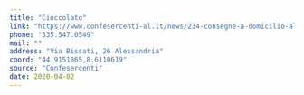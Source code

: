 ```yaml
---
title: "Cioccolato"
link: "https://www.confesercenti-al.it/news/234-consegne-a-domicilio-alessandria-lista-aggiornata-al-26-marzo.html"
phone: "335.547.0549"
mail: ""
address: "Via Bissati, 26 Alessandria"
coord: "44.9151865,8.6110619"
source: "Confesercenti"
date: 2020-04-02
---
```




